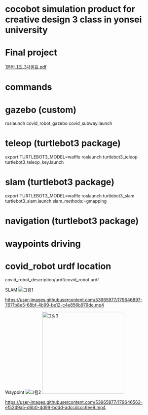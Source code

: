# cocobot simulation product for creative design 3 class in yonsei university
# Final project
[1분반_1조_3차발표.pdf](https://github.com/GunhuiHan/creative_design_3/files/9205741/1._1._3.pdf)

# commands
# gazebo (custom)
roslaunch covid_robot_gazebo covid_subway.launch

# teleop (turtlebot3 package)
export TURTLEBOT3_MODEL=waffle
roslaunch turtlebot3_teleop turtlebot3_teleop_key.launch

# slam (turtlebot3 package)
export TURTLEBOT3_MODEL=waffle
roslaunch turtlebot3_slam turtlebot3_slam.launch slam_methods:=gmapping

# navigation (turtlebot3 package)

# waypoints driving

# covid_robot urdf location
covid_robot_description/urdf/covid_robot.urdf

SLAM
![그림1](https://user-images.githubusercontent.com/53965977/179646467-5ae0dcfe-09d2-4d4a-8670-bbb3435b4509.png)


https://user-images.githubusercontent.com/53965977/179646897-7671b8e5-68bf-4b99-be12-c4e856b979de.mp4



Waypoint
![그림2](https://user-images.githubusercontent.com/53965977/179646473-3df4eb62-49ca-406e-bbe7-5623d03d2abf.png)
<img width="266" alt="그림3" src="https://user-images.githubusercontent.com/53965977/179646484-944f260a-c842-4d44-b3e5-33362bf3654e.png">

https://user-images.githubusercontent.com/53965977/179646563-ef5249a5-d6b0-4d99-bddd-adccdccc6ee9.mp4

